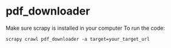 # pdf_downloader
Make sure scrapy is installed in your computer
To run the code:
```
scrapy crawl pdf_downloader -a target=your_target_url
```
